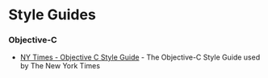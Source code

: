 # Style Guides
### Objective-C

* [NY Times - Objective C Style Guide](https://github.com/NYTimes/objective-c-style-guide) - The Objective-C Style Guide used by The New York Times
